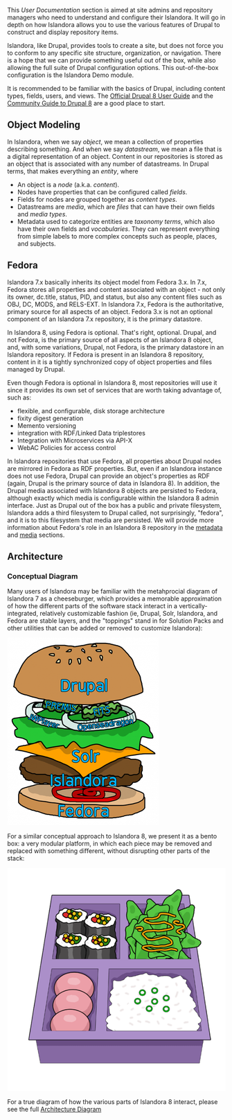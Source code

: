 This _User Documentation_ section is aimed at site admins and repository managers who need to understand and configure their Islandora.
It will go in depth on how Islandora allows you to use the various features of Drupal to construct and display repository items.

Islandora, like Drupal, provides tools to create a site, but does not force you to conform to any specific site structure,
organization, or navigation. There is a hope that we can provide something useful out of the box, while also allowing the
full suite of Drupal configuration options. This out-of-the-box configuration is the Islandora Demo module.

It is recommended to be familiar with the basics of Drupal, including content types, fields, users, and views.
The [Official Drupal 8 User Guide](https://www.drupal.org/docs/8) and the
[Community Guide to Drupal 8](https://www.drupal.org/docs/user_guide/en/index.html) are a good place to start.

## Object Modeling

In Islandora, when we say _object_, we mean a collection of properties describing something.
And when we say _datastream_, we mean a file that is a digital representation of an object.
Content in our repositories is stored as an object that is associated with any number of datastreams.
In Drupal terms, that makes everything an _entity_, where

- An object is a _node_ (a.k.a. _content_).
- Nodes have properties that can be configured called _fields_.
- Fields for nodes are grouped together as _content types_.
- Datastreams are _media_, which are _files_ that can have their own fields and _media types_.
- Metadata used to categorize entities are _taxonomy terms_, which also have their own fields and _vocabularies_.
They can represent everything from simple labels to more complex concepts such as people, places, and subjects.

## Fedora

Islandora 7.x basically inherits its object model from Fedora 3.x. In 7.x, Fedora stores all properties and content associated with an object - not only its owner, dc.title, status, PID, and status, but also any content files such as OBJ, DC, MODS, and RELS-EXT. In Islandora 7.x, Fedora is the authoritative, primary source for all aspects of an object. Fedora 3.x is not an optional component of an Islandora 7.x repository, it is the primary datastore.

In Islandora 8, using Fedora is optional. That's right, optional. Drupal, and not Fedora, is the primary source of all aspects of an Islandora 8 object, and, with some variations, Drupal, not Fedora, is the primary datastore in an Islandora repository. If Fedora is present in an Islandora 8 repository, content in it is a tightly synchronized copy of object properties and files managed by Drupal.

Even though Fedora is optional in Islandora 8, most repositories will use it since it provides its own set of services that are worth taking advantage of, such as:

* flexible, and configurable, disk storage architecture
* fixity digest generation
* Memento versioning
* integration with RDF/Linked Data triplestores
* Integration with Microservices via API-X
* WebAC Policies for access control

In Islandora repositories that use Fedora, all properties about Drupal nodes are mirrored in Fedora as RDF properties. But, even if an Islandora instance does not use Fedora, Drupal can provide an object's properties as RDF (again, Drupal is the primary source of data in Islandora 8). In addition, the Drupal media associated with Islandora 8 objects are persisted to Fedora, although exactly which media is configurable within the Islandora 8 admin interface. Just as Drupal out of the box has a public and private filesystem, Islandora adds a third filesystem to Drupal called, not surprisingly, "fedora", and it is to this filesystem that media are persisted. We will provide more information about Fedora's role in an Islandora 8 repository in the [metadata](metadata.md) and [media](media.md) sections.


## Architecture
 
### Conceptual Diagram
 
Many users of Islandora may be familiar with the metahprocial diagram of Islandora 7 as a cheeseburger, which provides a memorable approximation of how the different parts of the software stack interact in a vertically-integrated, relatively customizable fashion (ie, Drupal, Solr, Islandora, and Fedora are stable layers, and the "toppings" stand in for Solution Packs and other utilities that can be added or removed to customize Islandora):
 
![Islandora 7 as a cheeseburger](../assets/user-intro-islandoraburger.png)
 
For a similar conceptual approach to Islandora 8, we present it as a bento box: a very modular platform, in which each piece may be removed and replaced with something different, without disrupting other parts of the stack:
 
![Islandora 8 as a bento box](../assets/user-intro-bento.png)
 
For a true diagram of how the various parts of Islandora 8 interact, please see the full [Architecture Diagram](../technical-documentation/diagram.md)




